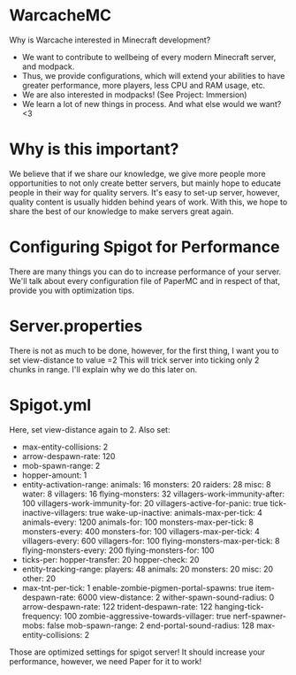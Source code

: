 # WarcacheMC

Why is Warcache interested in Minecraft development?
- We want to contribute to wellbeing of every modern Minecraft server, and modpack.
- Thus, we provide configurations, which will extend your abilities to have greater performance, more players, less CPU and RAM usage, etc.
- We are also interested in modpacks! (See Project: Immersion)
- We learn a lot of new things in process. And what else would we want? <3

# Why is this important?

We believe that if we share our knowledge, we give more people more opportunities to not only create better servers, but mainly hope to educate people in their way for quality servers. It's easy to set-up server, however, quality content is usually hidden behind years of work.
With this, we hope to share the best of our knowledge to make servers great again.

# Configuring Spigot for Performance

There are many things you can do to increase performance of your server. We'll talk about every configuration file of PaperMC and in respect of that, provide you with optimization tips.
# Server.properties
There is not as much to be done, however, for the first thing, I want you to set view-distance to value =2
This will trick server into ticking only 2 chunks in range. I'll explain why we do this later on.
# Spigot.yml
Here, set view-distance again to 2.
Also set:
- max-entity-collisions: 2
- arrow-despawn-rate: 120
- mob-spawn-range: 2
- hopper-amount: 1
- entity-activation-range:
      animals: 16
      monsters: 20
      raiders: 28
      misc: 8
      water: 8
      villagers: 16
      flying-monsters: 32
      villagers-work-immunity-after: 100
      villagers-work-immunity-for: 20
      villagers-active-for-panic: true
      tick-inactive-villagers: true
      wake-up-inactive:
        animals-max-per-tick: 4
        animals-every: 1200
        animals-for: 100
        monsters-max-per-tick: 8
        monsters-every: 400
        monsters-for: 100
        villagers-max-per-tick: 4
        villagers-every: 600
        villagers-for: 100
        flying-monsters-max-per-tick: 8
        flying-monsters-every: 200
        flying-monsters-for: 100
- ticks-per:
      hopper-transfer: 20
      hopper-check: 20
- entity-tracking-range:
      players: 48
      animals: 20
      monsters: 20
      misc: 20
      other: 20
 -  max-tnt-per-tick: 1
    enable-zombie-pigmen-portal-spawns: true
    item-despawn-rate: 6000
    view-distance: 2
    wither-spawn-sound-radius: 0
    arrow-despawn-rate: 122
    trident-despawn-rate: 122
    hanging-tick-frequency: 100
    zombie-aggressive-towards-villager: true
    nerf-spawner-mobs: false
    mob-spawn-range: 2
    end-portal-sound-radius: 128
    max-entity-collisions: 2
    
Those are optimized settings for spigot server! It should increase your performance, however, we need Paper for it to work!

